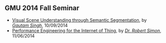 ## GMU 2014 Fall Seminar

- [Visual Scene Understanding through Semantic Segmentation](./file/Singh_Visual-Scene-Understanding-through-Semantic-Segmentation.md), by *[Gautam Singh](http://cs.gmu.edu/~gsinghc/)*, 10/09/2014
- [Performance Engineering for the Internet of Thing](./file/simon-iot.md), by *[Dr. Robert Simon]()*, 11/06/2014
